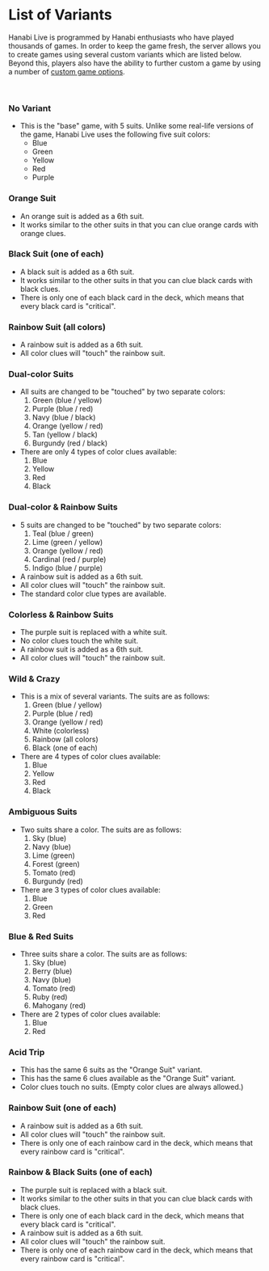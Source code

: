 # List of Variants

Hanabi Live is programmed by Hanabi enthusiasts who have played thousands of games. In order to keep the game fresh, the server allows you to create games using several custom variants which are listed below. Beyond this, players also have the ability to further custom a game by using a number of [custom game options](https://github.com/Zamiell/hanabi-live/blob/master/docs/FEATURES.md#other-options).

<br />

### No Variant

* This is the "base" game, with 5 suits. Unlike some real-life versions of the game, Hanabi Live uses the following five suit colors:
  * Blue
  * Green
  * Yellow
  * Red
  * Purple

### Orange Suit

* An orange suit is added as a 6th suit.
* It works similar to the other suits in that you can clue orange cards with orange clues.

### Black Suit (one of each)

* A black suit is added as a 6th suit.
* It works similar to the other suits in that you can clue black cards with black clues.
* There is only one of each black card in the deck, which means that every black card is "critical".

### Rainbow Suit (all colors)

* A rainbow suit is added as a 6th suit.
* All color clues will "touch" the rainbow suit.

### Dual-color Suits

* All suits are changed to be "touched" by two separate colors:
  1. Green (blue / yellow)
  2. Purple (blue / red)
  3. Navy (blue / black)
  4. Orange (yellow / red)
  5. Tan (yellow / black)
  6. Burgundy (red / black)
* There are only 4 types of color clues available:
  1. Blue
  2. Yellow
  3. Red
  4. Black

### Dual-color & Rainbow Suits

* 5 suits are changed to be "touched" by two separate colors:
  1. Teal (blue / green)
  2. Lime (green / yellow)
  3. Orange (yellow / red)
  4. Cardinal (red / purple)
  5. Indigo (blue / purple)
* A rainbow suit is added as a 6th suit.
* All color clues will "touch" the rainbow suit.
* The standard color clue types are available.

### Colorless & Rainbow Suits

* The purple suit is replaced with a white suit.
* No color clues touch the white suit.
* A rainbow suit is added as a 6th suit.
* All color clues will "touch" the rainbow suit.

### Wild & Crazy

* This is a mix of several variants. The suits are as follows:
  1. Green (blue / yellow)
  2. Purple (blue / red)
  3. Orange (yellow / red)
  4. White (colorless)
  5. Rainbow (all colors)
  6. Black (one of each)
* There are 4 types of color clues available:
  1. Blue
  2. Yellow
  3. Red
  4. Black

### Ambiguous Suits

* Two suits share a color. The suits are as follows:
  1. Sky (blue)
  2. Navy (blue)
  3. Lime (green)
  4. Forest (green)
  5. Tomato (red)
  6. Burgundy (red)
* There are 3 types of color clues available:
  1. Blue
  2. Green
  3. Red

### Blue & Red Suits

* Three suits share a color. The suits are as follows:
  1. Sky (blue)
  2. Berry (blue)
  3. Navy (blue)
  4. Tomato (red)
  5. Ruby (red)
  6. Mahogany (red)
* There are 2 types of color clues available:
  1. Blue
  2. Red

### Acid Trip

* This has the same 6 suits as the "Orange Suit" variant.
* This has the same 6 clues available as the "Orange Suit" variant.
* Color clues touch no suits. (Empty color clues are always allowed.)

### Rainbow Suit (one of each)

* A rainbow suit is added as a 6th suit.
* All color clues will "touch" the rainbow suit.
* There is only one of each rainbow card in the deck, which means that every rainbow card is "critical".

### Rainbow & Black Suits (one of each)

* The purple suit is replaced with a black suit.
* It works similar to the other suits in that you can clue black cards with black clues.
* There is only one of each black card in the deck, which means that every black card is "critical".
* A rainbow suit is added as a 6th suit.
* All color clues will "touch" the rainbow suit.
* There is only one of each rainbow card in the deck, which means that every rainbow card is "critical".

